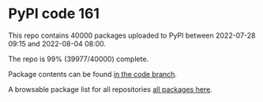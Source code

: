 # PyPI code 161

This repo contains 40000 packages uploaded to PyPI between 
2022-07-28 09:15 and 2022-08-04 08:00.

The repo is 99% (39977/40000) complete.

Package contents can be found [in the code branch](https://github.com/pypi-data/pypi-mirror-161/tree/code/packages).

A browsable package list for all repositories [all packages here](https://pypi-data.github.io/website/repositories/pypi-mirror-161).


